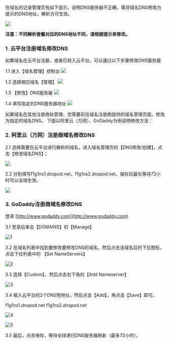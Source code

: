 在域名的记录管理页有如下提示，说明DNS服务器不正确，需将域名DNS修改为提示的DNS地址，解析方可生效。

![](http://imgcache.tce.fsphere.cn/static/mc.qcloudimg.com/static/img/a75cc4cebd9655a2021e30b93658aecb/1.png)

__注意：不同解析套餐对应的DNS地址不同，请根据提示来修改。__

### 1. 云平台注册域名修改DNS
如果域名在云平台注册，或者已转入云平台，可以通过以下步骤修改DNS服务器

1.1 进入【域名管理】控制台
![](http://imgcache.tce.fsphere.cn/static/mc.qcloudimg.com/static/img/a2984f9928955ed3ae49d82cfd18f55d/2.png)

1.2 选择相应域名【管理】
![](http://imgcache.tce.fsphere.cn/static/mc.qcloudimg.com/static/img/d0425544b447491fbb7164617976f351/3.png)

1.3 【修改】DNS服务器
![](http://imgcache.tce.fsphere.cn/static/mc.qcloudimg.com/static/img/167d5e318df0d4de62f2a4cb1801c838/4.png)

1.4 填写指定的DNS服务器地址
![](http://imgcache.tce.fsphere.cn/static/mc.qcloudimg.com/static/img/0b866d917b994eb84eab2a58b6cd16e3/5.png)


如果域名在其他注册商处管理，您需要前往域名注册商提供的域名管理页面，修改为指定的域名DNS。
下面以阿里云（万网）、GoDaddy为例说明修改方法：

### 2. 阿里云（万网）注册商域名修改DNS

2.1 选择需要在云平台进行解析的域名，进入域名管理页的【DNS修改/创建】，点击【修改域名DNS】；

![](http://imgcache.tce.fsphere.cn/static/mccdn.qcloud.com/static/img/2ade9bc496f296f14186df348835ed8e/image.png)

2.2 分别填写f1g1ns1.dnspod.net，f1g1ns2.dnspod.net，保存后最长等待72小时可以全球生效。

![](http://imgcache.tce.fsphere.cn/static/mccdn.qcloud.com/static/img/bca1fc5a448568567c3498b3d2c0da4d/image.png)


### 3. GoDaddy注册商域名修改DNS

登录 [http://www.godaddy.com](http://www.godaddy.com)

3.1 登录后单击【DOMAINS】的【Manage】

![1](http://imgcache.tce.fsphere.cn/static/mccdn.qcloud.com/static/img/857a65f25a4c950dab04f36c6773bf20/GD-1.png)

3.2 在域名列表中找到要修改要修改DNS的域名，然后点击该域名后的下拉图标，点击下拉列表中的 【Set NameServers】

![2](http://imgcache.tce.fsphere.cn/static/mccdn.qcloud.com/static/img/d692fab785a928ebbfc183637bdd9c31/GD-2.png)

3.3 选择【Custom】，然后点击右下角的【Add Nameserver】

![3](http://imgcache.tce.fsphere.cn/static/mccdn.qcloud.com/static/img/2b5194f50b656d4d75666d2357f784b6/GD-3.png)

3.4 输入云平台的2个DNS短地址，然后点击【Add】，再点击【Save】即可。

f1g1ns1.dnspod.net
f1g1ns2.dnspod.net

![4](http://imgcache.tce.fsphere.cn/static/mccdn.qcloud.com/static/img/bed919b5d4fe0b33b6bc9f537dce1a8d/GD-4.png)

![5](http://imgcache.tce.fsphere.cn/static/mccdn.qcloud.com/static/img/8c4f15a5fa913037a06f752ac62ac22b/GD-5.png)

3.5 最后，点击保存，等待全球递归DNS服务器刷新（最多72小时）。
